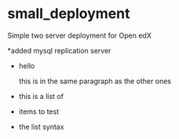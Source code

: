 # small_deployment
Simple two server deployment for Open edX

*added mysql replication server

* hello

  this is in the same paragraph
as the other ones
  
* this is a list of
* items to test
* the list syntax
